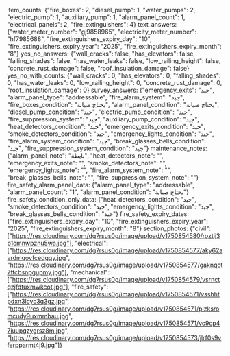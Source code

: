 item_counts: {"fire_boxes": 2, "diesel_pump": 1, "water_pumps": 2, "electric_pump": 1, "auxiliary_pump": 1, "alarm_panel_count": 1, "electrical_panels": 2, "fire_extinguishers": 4}
text_answers: {"water_meter_number": "gj9858965", "electricity_meter_number": "hf7985688", "fire_extinguishers_expiry_day": "10", "fire_extinguishers_expiry_year": "2025", "fire_extinguishers_expiry_month": "8"}
yes_no_answers: {"wall_cracks": false, "has_elevators": false, "falling_shades": false, "has_water_leaks": false, "low_railing_height": false, "concrete_rust_damage": false, "roof_insulation_damage": false}
yes_no_with_counts: {"wall_cracks": 0, "has_elevators": 0, "falling_shades": 0, "has_water_leaks": 0, "low_railing_height": 0, "concrete_rust_damage": 0, "roof_insulation_damage": 0}
survey_answers: {"emergency_exits": "جيد", "alarm_panel_type": "addressable", "fire_alarm_system": "جيد", "fire_boxes_condition": "يحتاج صيانة", "alarm_panel_condition": "يحتاج صيانة", "diesel_pump_condition": "جيد", "electric_pump_condition": "جيد", "fire_suppression_system": "جيد", "auxiliary_pump_condition": "جيد", "heat_detectors_condition": "جيد", "emergency_exits_condition": "جيد", "smoke_detectors_condition": "جيد", "emergency_lights_condition": "جيد", "fire_alarm_system_condition": "جيد", "break_glasses_bells_condition": "جيد", "fire_suppression_system_condition": "جيد"}
maintenance_notes: {"alarm_panel_note": "بايظة", "heat_detectors_note": "", "emergency_exits_note": "", "smoke_detectors_note": "", "emergency_lights_note": "", "fire_alarm_system_note": "", "break_glasses_bells_note": "", "fire_suppression_system_note": ""}
fire_safety_alarm_panel_data: {"alarm_panel_type": "addressable", "alarm_panel_count": "1", "alarm_panel_condition": "يحتاج صيانة"}
fire_safety_condition_only_data: {"heat_detectors_condition": "جيد", "smoke_detectors_condition": "جيد", "emergency_lights_condition": "جيد", "break_glasses_bells_condition": "جيد"}
fire_safety_expiry_dates: {"fire_extinguishers_expiry_day": "10", "fire_extinguishers_expiry_year": "2025", "fire_extinguishers_expiry_month": "8"}
section_photos: {"civil": ["https://res.cloudinary.com/dg7rsus0g/image/upload/v1750854580/roztij3p1cmnwpznu5wa.jpg"], "electrical": ["https://res.cloudinary.com/dg7rsus0g/image/upload/v1750854577/aky62avrdmqovfcedgqy.jpg", "https://res.cloudinary.com/dg7rsus0g/image/upload/v1750854577/gaknqot7ftcbsnpgupmy.jpg"], "mechanical": ["https://res.cloudinary.com/dg7rsus0g/image/upload/v1750854579/vsrnctqzjfdtuxmwkcot.jpg"], "fire_safety": ["https://res.cloudinary.com/dg7rsus0g/image/upload/v1750854571/vsshhtpdxn3lcyc3q3gz.jpg", "https://res.cloudinary.com/dg7rsus0g/image/upload/v1750854571/plzksromcudy9uxmmbau.jpg", "https://res.cloudinary.com/dg7rsus0g/image/upload/v1750854571/vc9cp47juupgzygrsz8m.jpg", "https://res.cloudinary.com/dg7rsus0g/image/upload/v1750854573/jlrf0s9vferpparmt4j9.jpg"]}